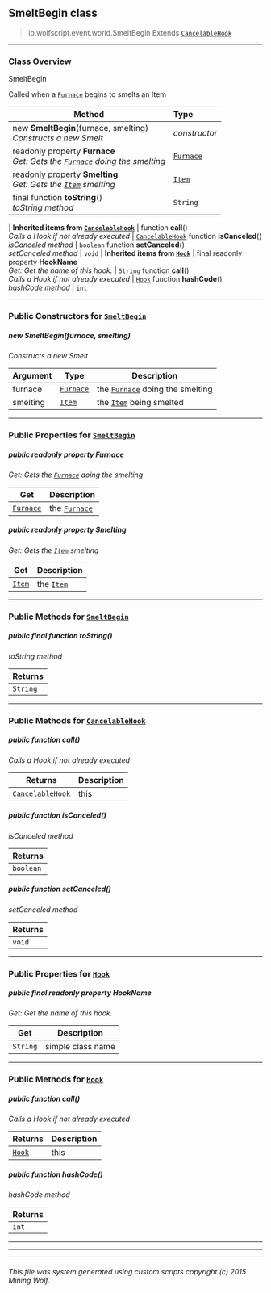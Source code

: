 ## SmeltBegin __class__

>io.wolfscript.event.world.SmeltBegin
>Extends [`CancelableHook`](../../hook/CancelableHook.md)

---

### Class Overview

SmeltBegin <p/> Called when a [`Furnace`](../../api/world/blocks/Furnace.md) begins to smelts an Item

Method | Type   
--- | :--- 
new __SmeltBegin__(furnace, smelting) <br> _Constructs a new Smelt_ | _constructor_
 readonly property __Furnace__ <br> _Get: Gets the [`Furnace`](../../api/world/blocks/Furnace.md) doing the smelting_ | [`Furnace`](../../api/world/blocks/Furnace.md)
 readonly property __Smelting__ <br> _Get: Gets the [`Item`](../../api/inventory/Item.md) smelting_ | [`Item`](../../api/inventory/Item.md)
final function __toString__() <br> _toString method_ | `String`
 |
__Inherited items from [`CancelableHook`](../../hook/CancelableHook.md)__ |
 function __call__() <br> _Calls a Hook if not already executed_ | [`CancelableHook`](../../hook/CancelableHook.md)
 function __isCanceled__() <br> _isCanceled method_ | `boolean`
 function __setCanceled__() <br> _setCanceled method_ | `void`
 |
__Inherited items from [`Hook`](../../hook/Hook.md)__ |
final readonly property __HookName__ <br> _Get: Get the name of this hook._ | `String`
 function __call__() <br> _Calls a Hook if not already executed_ | [`Hook`](../../hook/Hook.md)
 function __hashCode__() <br> _hashCode method_ | `int`







---

### Public Constructors for [`SmeltBegin`](SmeltBegin.md)

##### <a id='smeltbegin'></a>new __SmeltBegin__(furnace, smelting) 

_Constructs a new Smelt_

Argument | Type | Description  
--- | --- | --- 
furnace | [`Furnace`](../../api/world/blocks/Furnace.md) | the [`Furnace`](../../api/world/blocks/Furnace.md) doing the smelting
smelting | [`Item`](../../api/inventory/Item.md) | the [`Item`](../../api/inventory/Item.md) being smelted

---

### Public Properties for [`SmeltBegin`](SmeltBegin.md)

##### <a id='furnace'></a>public  readonly property __Furnace__

_Get: Gets the [`Furnace`](../../api/world/blocks/Furnace.md) doing the smelting_

Get | Description
--- | --- 
[`Furnace`](../../api/world/blocks/Furnace.md) | the [`Furnace`](../../api/world/blocks/Furnace.md)



##### <a id='smelting'></a>public  readonly property __Smelting__

_Get: Gets the [`Item`](../../api/inventory/Item.md) smelting_

Get | Description
--- | --- 
[`Item`](../../api/inventory/Item.md) | the [`Item`](../../api/inventory/Item.md)



---

### Public Methods for [`SmeltBegin`](SmeltBegin.md)

##### <a id='tostring'></a>public final function __toString__()

_toString method_

Returns | 
--- | 
`String` |


---

### Public Methods for [`CancelableHook`](../../hook/CancelableHook.md)

##### <a id='call'></a>public  function __call__()

_Calls a Hook if not already executed_

Returns | Description
--- | --- 
[`CancelableHook`](../../hook/CancelableHook.md) | this


##### <a id='iscanceled'></a>public  function __isCanceled__()

_isCanceled method_

Returns | 
--- | 
`boolean` |


##### <a id='setcanceled'></a>public  function __setCanceled__()

_setCanceled method_

Returns | 
--- | 
`void` |


---

### Public Properties for [`Hook`](../../hook/Hook.md)

##### <a id='hookname'></a>public final readonly property __HookName__

_Get: Get the name of this hook._

Get | Description
--- | --- 
`String` | simple class name



---

### Public Methods for [`Hook`](../../hook/Hook.md)

##### <a id='call'></a>public  function __call__()

_Calls a Hook if not already executed_

Returns | Description
--- | --- 
[`Hook`](../../hook/Hook.md) | this


##### <a id='hashcode'></a>public  function __hashCode__()

_hashCode method_

Returns | 
--- | 
`int` |


---


---


---


###### This file was system generated using custom scripts copyright (c) 2015 Mining Wolf.
	

